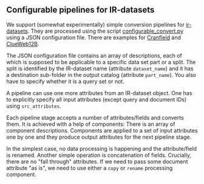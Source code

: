 ## Configurable pipelines for IR-datasets

We support (somewhat experimentally) simple conversion pipelines for [ir-datasets](https://ir-datasets.com/).
They are processed using the script [configurable_convert.py](configurable_convert.py)
using a JSON configuration file. There are examples
for [Cranfield](sample_configs/cranfield.json) and [ClueWeb12B](sample_configs/clueweb12-b13.json).

The JSON configuration file contains an array of descriptions, each of which is supposed
to be applicable to a specific data set part or a split. The split is identified
by the IR-dataset name (attribute `dataset_name`)
and it has a destination sub-folder in the output catalog (attribute `part_name`).
You also have to specify whether it is a query set or not.

A pipeline can use one more attributes from an IR-dataset object. 
One has to explicitly specify all input attributes (except query and document IDs)
using `src_attributes`. 

Each pipeline stage accepts a number of attributes/fields and converts them. 
It is achieved with a help of components: There is an array of component descriptions.
Components are applied to a set of input attributes one by one and they produce
output attributes for the next pipeline stage.


In the simplest case,
no data processing is happening and the attribute/field is renamed.
Another simple operation is concatenation of fields.
Crucially, there are no "fall through" attributes. 
If we need to pass some document attribute "as is", we need to use either a `copy` or `rename`
processing component.

